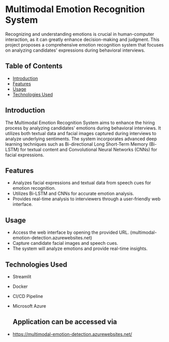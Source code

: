 # Multimodal Emotion Recognition System

Recognizing and understanding emotions is crucial in human-computer interaction, as it can greatly enhance decision-making and judgment. This project proposes a comprehensive emotion recognition system that focuses on analyzing candidates' expressions during behavioral interviews.

## Table of Contents
- [Introduction](#introduction)
- [Features](#features)
- [Usage](#usage)
- [Technologies Used](#technologies-used)


## Introduction
The Multimodal Emotion Recognition System aims to enhance the hiring process by analyzing candidates' emotions during behavioral interviews. It utilizes both textual data and facial images captured during interviews to analyze underlying sentiments. The system incorporates advanced deep learning techniques such as Bi-directional Long Short-Term Memory (Bi-LSTM) for textual content and Convolutional Neural Networks (CNNs) for facial expressions.

## Features
- Analyzes facial expressions and textual data from speech cues for emotion recognition.
- Utilizes Bi-LSTM and CNNs for accurate emotion analysis.
- Provides real-time analysis to interviewers through a user-friendly web interface.


## Usage
- Access the web interface by opening the provided URL. (multimodal-emotion-detection.azurewebsites.net)
- Capture candidate facial images and speech cues.
- The system will analyze emotions and provide real-time insights.



## Technologies Used
- Streamlit
- Docker
- CI/CD Pipeline
- Microsoft Azure


  ## Application can be accessed via
- https://multimodal-emotion-detection.azurewebsites.net/
